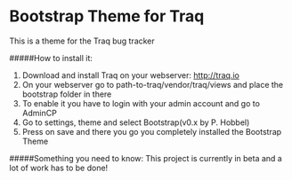 Bootstrap Theme for Traq
===========
This is a theme for the Traq bug tracker

#####How to install it:
1. Download and install Traq on your webserver: http://traq.io
2. On your webserver go to path-to-traq/vendor/traq/views and place the bootstrap folder in there
3. To enable it you have to login with your admin account and go to AdminCP
4. Go to settings, theme and select Bootstrap(v0.x by P. Hobbel)
5. Press on save and there you go you completely installed the Bootstrap Theme

#####Something you need to know:
This project is currently in beta and a lot of work has to be done!
